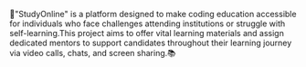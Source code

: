 🚀"StudyOnline" is a platform designed to make coding education accessible for individuals who face challenges attending institutions or struggle with self-learning.This project aims to offer vital learning materials and assign dedicated mentors to support candidates throughout their learning journey via video calls, chats, and screen sharing.📚
